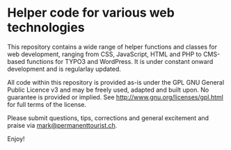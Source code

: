 Helper code for various web technologies
========================================

This repository contains a wide range of helper functions and classes for web development, ranging from CSS, JavaScript, HTML and PHP to CMS-based functions for TYPO3 and WordPress. It is under constant onward development and is regularlay updated.

All code within this repository is provided as-is under the GPL GNU General Public Licence v3 and may be freely used, adapted and built upon. No guarantee is provided or implied. See http://www.gnu.org/licenses/gpl.html for full terms of the license.

Please submit questions, tips, corrections and general excitement and praise via mark@permanenttourist.ch.

Enjoy!